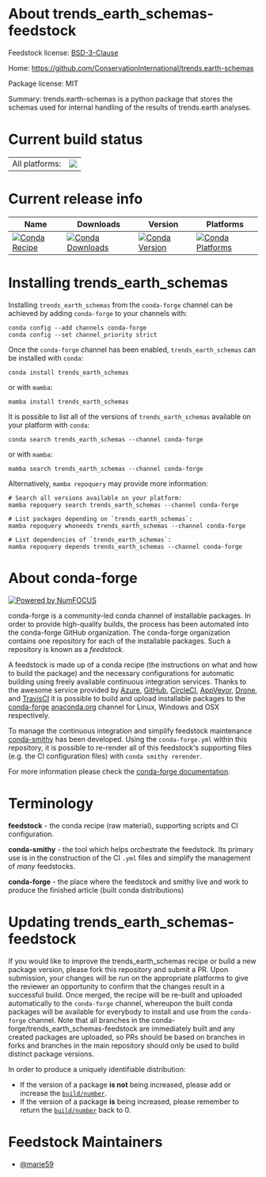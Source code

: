 About trends_earth_schemas-feedstock
====================================

Feedstock license: [BSD-3-Clause](https://github.com/conda-forge/trends_earth_schemas-feedstock/blob/main/LICENSE.txt)

Home: https://github.com/ConservationInternational/trends.earth-schemas

Package license: MIT

Summary: trends.earth-schemas is a python package that stores the schemas used for internal handling of the results of trends.earth analyses.

Current build status
====================


<table><tr><td>All platforms:</td>
    <td>
      <a href="https://dev.azure.com/conda-forge/feedstock-builds/_build/latest?definitionId=19370&branchName=main">
        <img src="https://dev.azure.com/conda-forge/feedstock-builds/_apis/build/status/trends_earth_schemas-feedstock?branchName=main">
      </a>
    </td>
  </tr>
</table>

Current release info
====================

| Name | Downloads | Version | Platforms |
| --- | --- | --- | --- |
| [![Conda Recipe](https://img.shields.io/badge/recipe-trends_earth_schemas-green.svg)](https://anaconda.org/conda-forge/trends_earth_schemas) | [![Conda Downloads](https://img.shields.io/conda/dn/conda-forge/trends_earth_schemas.svg)](https://anaconda.org/conda-forge/trends_earth_schemas) | [![Conda Version](https://img.shields.io/conda/vn/conda-forge/trends_earth_schemas.svg)](https://anaconda.org/conda-forge/trends_earth_schemas) | [![Conda Platforms](https://img.shields.io/conda/pn/conda-forge/trends_earth_schemas.svg)](https://anaconda.org/conda-forge/trends_earth_schemas) |

Installing trends_earth_schemas
===============================

Installing `trends_earth_schemas` from the `conda-forge` channel can be achieved by adding `conda-forge` to your channels with:

```
conda config --add channels conda-forge
conda config --set channel_priority strict
```

Once the `conda-forge` channel has been enabled, `trends_earth_schemas` can be installed with `conda`:

```
conda install trends_earth_schemas
```

or with `mamba`:

```
mamba install trends_earth_schemas
```

It is possible to list all of the versions of `trends_earth_schemas` available on your platform with `conda`:

```
conda search trends_earth_schemas --channel conda-forge
```

or with `mamba`:

```
mamba search trends_earth_schemas --channel conda-forge
```

Alternatively, `mamba repoquery` may provide more information:

```
# Search all versions available on your platform:
mamba repoquery search trends_earth_schemas --channel conda-forge

# List packages depending on `trends_earth_schemas`:
mamba repoquery whoneeds trends_earth_schemas --channel conda-forge

# List dependencies of `trends_earth_schemas`:
mamba repoquery depends trends_earth_schemas --channel conda-forge
```


About conda-forge
=================

[![Powered by
NumFOCUS](https://img.shields.io/badge/powered%20by-NumFOCUS-orange.svg?style=flat&colorA=E1523D&colorB=007D8A)](https://numfocus.org)

conda-forge is a community-led conda channel of installable packages.
In order to provide high-quality builds, the process has been automated into the
conda-forge GitHub organization. The conda-forge organization contains one repository
for each of the installable packages. Such a repository is known as a *feedstock*.

A feedstock is made up of a conda recipe (the instructions on what and how to build
the package) and the necessary configurations for automatic building using freely
available continuous integration services. Thanks to the awesome service provided by
[Azure](https://azure.microsoft.com/en-us/services/devops/), [GitHub](https://github.com/),
[CircleCI](https://circleci.com/), [AppVeyor](https://www.appveyor.com/),
[Drone](https://cloud.drone.io/welcome), and [TravisCI](https://travis-ci.com/)
it is possible to build and upload installable packages to the
[conda-forge](https://anaconda.org/conda-forge) [anaconda.org](https://anaconda.org/)
channel for Linux, Windows and OSX respectively.

To manage the continuous integration and simplify feedstock maintenance
[conda-smithy](https://github.com/conda-forge/conda-smithy) has been developed.
Using the ``conda-forge.yml`` within this repository, it is possible to re-render all of
this feedstock's supporting files (e.g. the CI configuration files) with ``conda smithy rerender``.

For more information please check the [conda-forge documentation](https://conda-forge.org/docs/).

Terminology
===========

**feedstock** - the conda recipe (raw material), supporting scripts and CI configuration.

**conda-smithy** - the tool which helps orchestrate the feedstock.
                   Its primary use is in the construction of the CI ``.yml`` files
                   and simplify the management of *many* feedstocks.

**conda-forge** - the place where the feedstock and smithy live and work to
                  produce the finished article (built conda distributions)


Updating trends_earth_schemas-feedstock
=======================================

If you would like to improve the trends_earth_schemas recipe or build a new
package version, please fork this repository and submit a PR. Upon submission,
your changes will be run on the appropriate platforms to give the reviewer an
opportunity to confirm that the changes result in a successful build. Once
merged, the recipe will be re-built and uploaded automatically to the
`conda-forge` channel, whereupon the built conda packages will be available for
everybody to install and use from the `conda-forge` channel.
Note that all branches in the conda-forge/trends_earth_schemas-feedstock are
immediately built and any created packages are uploaded, so PRs should be based
on branches in forks and branches in the main repository should only be used to
build distinct package versions.

In order to produce a uniquely identifiable distribution:
 * If the version of a package **is not** being increased, please add or increase
   the [``build/number``](https://docs.conda.io/projects/conda-build/en/latest/resources/define-metadata.html#build-number-and-string).
 * If the version of a package **is** being increased, please remember to return
   the [``build/number``](https://docs.conda.io/projects/conda-build/en/latest/resources/define-metadata.html#build-number-and-string)
   back to 0.

Feedstock Maintainers
=====================

* [@marie59](https://github.com/marie59/)

